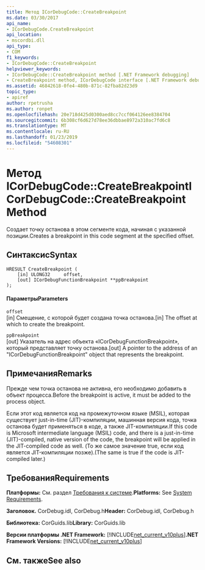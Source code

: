 ```yaml
---
title: Метод ICorDebugCode::CreateBreakpoint
ms.date: 03/30/2017
api_name:
- ICorDebugCode.CreateBreakpoint
api_location:
- mscordbi.dll
api_type:
- COM
f1_keywords:
- ICorDebugCode::CreateBreakpoint
helpviewer_keywords:
- ICorDebugCode::CreateBreakpoint method [.NET Framework debugging]
- CreateBreakpoint method, ICorDebugCode interface [.NET Framework debugging]
ms.assetid: 46842618-0fe4-480b-871c-82fba82d23d9
topic_type:
- apiref
author: rpetrusha
ms.author: ronpet
ms.openlocfilehash: 20e718d425d0300aed8cc7ccf064126ee8384704
ms.sourcegitcommit: 6b308cf6d627d78ee36dbbae8972a310ac7fd6c8
ms.translationtype: MT
ms.contentlocale: ru-RU
ms.lasthandoff: 01/23/2019
ms.locfileid: "54608301"
---
```

# <a name="icordebugcodecreatebreakpoint-method"></a><span data-ttu-id="5e3fb-102">Метод ICorDebugCode::CreateBreakpoint</span><span class="sxs-lookup"><span data-stu-id="5e3fb-102">ICorDebugCode::CreateBreakpoint Method</span></span>
<span data-ttu-id="5e3fb-103">Создает точку останова в этом сегменте кода, начиная с указанной позиции.</span><span class="sxs-lookup"><span data-stu-id="5e3fb-103">Creates a breakpoint in this code segment at the specified offset.</span></span>  
  
## <a name="syntax"></a><span data-ttu-id="5e3fb-104">Синтаксис</span><span class="sxs-lookup"><span data-stu-id="5e3fb-104">Syntax</span></span>  
  
```  
HRESULT CreateBreakpoint (  
    [in] ULONG32     offset,  
    [out] ICorDebugFunctionBreakpoint **ppBreakpoint  
);  
```  
  
#### <a name="parameters"></a><span data-ttu-id="5e3fb-105">Параметры</span><span class="sxs-lookup"><span data-stu-id="5e3fb-105">Parameters</span></span>  
 `offset`  
 <span data-ttu-id="5e3fb-106">[in] Смещение, с которой будет создана точка останова.</span><span class="sxs-lookup"><span data-stu-id="5e3fb-106">[in] The offset at which to create the breakpoint.</span></span>  
  
 `ppBreakpoint`  
 <span data-ttu-id="5e3fb-107">[out] Указатель на адрес объекта «ICorDebugFunctionBreakpoint», который представляет точку останова.</span><span class="sxs-lookup"><span data-stu-id="5e3fb-107">[out] A pointer to the address of an "ICorDebugFunctionBreakpoint" object that represents the breakpoint.</span></span>  
  
## <a name="remarks"></a><span data-ttu-id="5e3fb-108">Примечания</span><span class="sxs-lookup"><span data-stu-id="5e3fb-108">Remarks</span></span>  
 <span data-ttu-id="5e3fb-109">Прежде чем точка останова не активна, его необходимо добавить в объект процесса.</span><span class="sxs-lookup"><span data-stu-id="5e3fb-109">Before the breakpoint is active, it must be added to the process object.</span></span>  
  
 <span data-ttu-id="5e3fb-110">Если этот код является код на промежуточном языке (MSIL), которая существует just-in-time (JIT)-компиляции, машинная версия кода, точка останова будет применяться в коде, а также JIT-компиляции.</span><span class="sxs-lookup"><span data-stu-id="5e3fb-110">If this code is Microsoft intermediate language (MSIL) code, and there is a just-in-time (JIT)-compiled, native version of the code, the breakpoint will be applied in the JIT-compiled code as well.</span></span> <span data-ttu-id="5e3fb-111">(То же самое значение true, если код является JIT-компиляции позже).</span><span class="sxs-lookup"><span data-stu-id="5e3fb-111">(The same is true if the code is JIT-compiled later.)</span></span>  
  
## <a name="requirements"></a><span data-ttu-id="5e3fb-112">Требования</span><span class="sxs-lookup"><span data-stu-id="5e3fb-112">Requirements</span></span>  
 <span data-ttu-id="5e3fb-113">**Платформы:** См. раздел [Требования к системе](../../../../docs/framework/get-started/system-requirements.md).</span><span class="sxs-lookup"><span data-stu-id="5e3fb-113">**Platforms:** See [System Requirements](../../../../docs/framework/get-started/system-requirements.md).</span></span>  
  
 <span data-ttu-id="5e3fb-114">**Заголовок.** CorDebug.idl, CorDebug.h</span><span class="sxs-lookup"><span data-stu-id="5e3fb-114">**Header:** CorDebug.idl, CorDebug.h</span></span>  
  
 <span data-ttu-id="5e3fb-115">**Библиотека:** CorGuids.lib</span><span class="sxs-lookup"><span data-stu-id="5e3fb-115">**Library:** CorGuids.lib</span></span>  
  
 <span data-ttu-id="5e3fb-116">**Версии платформы .NET Framework:** [!INCLUDE[net_current_v10plus](../../../../includes/net-current-v10plus-md.md)]</span><span class="sxs-lookup"><span data-stu-id="5e3fb-116">**.NET Framework Versions:** [!INCLUDE[net_current_v10plus](../../../../includes/net-current-v10plus-md.md)]</span></span>  
  
## <a name="see-also"></a><span data-ttu-id="5e3fb-117">См. также</span><span class="sxs-lookup"><span data-stu-id="5e3fb-117">See also</span></span>

